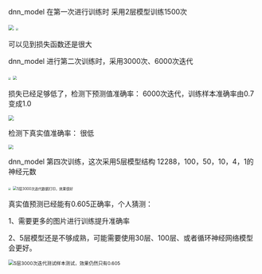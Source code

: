 dnn_model 在第一次进行训练时 采用2层模型训练1500次

<img src="../学习记录/image_dnn测试/1500次迭代数据打印.png" style="zoom: 67%;" />

<img src="../学习记录/image_dnn测试/1500次迭代cost下降图.png" style="zoom: 33%;" />

可以见到损失函数还是很大

dnn_model 进行第二次训练时，采用3000次、6000次迭代

<img src="../学习记录/image_dnn测试/3000次迭代数据打印.png" style="zoom: 33%;" />

<img src="../学习记录/image_dnn测试/6000次迭代数据打印.png" style="zoom:50%;" />

损失已经足够低了，检测下预测值准确率： 6000次迭代，训练样本准确率由0.7变成1.0

<img src="../学习记录/image_dnn测试/6000次迭代，训练样本准确率由0.7变成1.0.png" style="zoom: 67%;" />

检测下真实值准确率： 很低

<img src="../学习记录/image_dnn测试/6000次迭代后，测试样本准确率第一次检测 0.585，很低.png" style="zoom:60%;" />

dnn_model 第四次训练，这次采用5层模型结构 12288，100，50，10，4，1的神经元数

<img src="../学习记录/image_dnn测试/5层3000次迭代cost下降图.png" style="zoom:33%;" />

<img src="../学习记录/image_dnn测试/5层3000次迭代数据打印，效果很好.png" alt="5层3000次迭代数据打印，效果很好" style="zoom:50%;" />

真实值预测已经能有0.605正确率，个人猜测：

1、需要更多的图片进行训练提升准确率

2、5层模型还是不够成熟，可能需要使用30层、100层、或者循环神经网络模型会更好。

<img src="../学习记录/image_dnn测试/5层3000次迭代测试样本测试，效果仍然只有0.605.png" alt="5层3000次迭代测试样本测试，效果仍然只有0.605" style="zoom: 67%;" />

